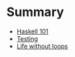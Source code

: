 # Summary

* [Haskell 101](haskell101.md)
* [Testing](testing.md)
* [Life without loops](looping.md)